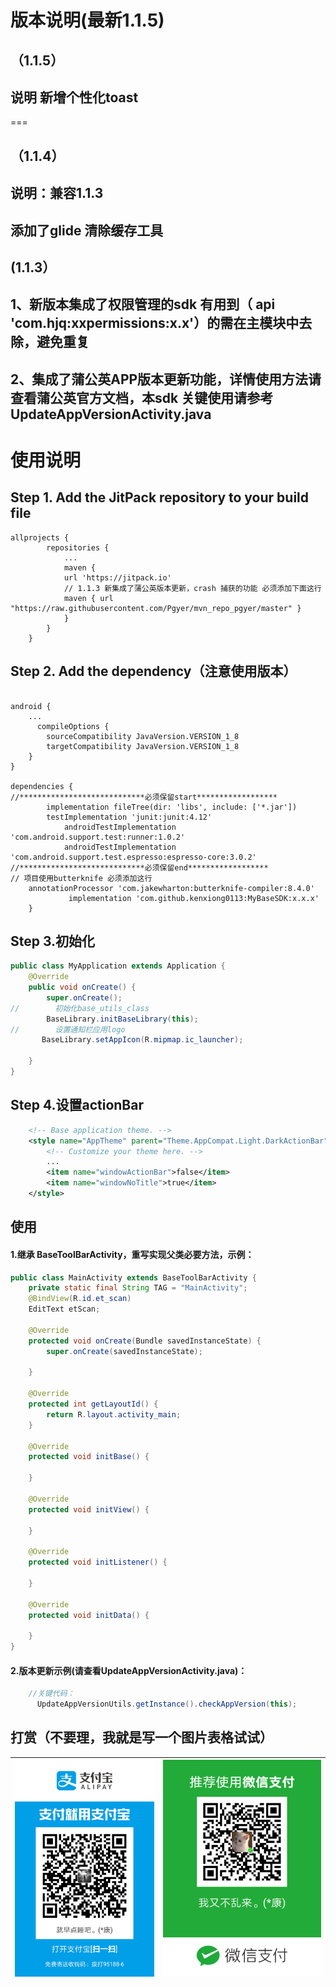 
版本说明(最新1.1.5)
===
## （1.1.5）
## 说明 新增个性化toast

===
## （1.1.4）
## 说明：兼容1.1.3
## 添加了glide 清除缓存工具


## (1.1.3）
## 1、新版本集成了权限管理的sdk 有用到（ api 'com.hjq:xxpermissions:x.x'）的需在主模块中去除，避免重复
## 2、集成了蒲公英APP版本更新功能，详情使用方法请查看蒲公英官方文档，本sdk 关键使用请参考UpdateAppVersionActivity.java


使用说明
====
## Step 1. Add the JitPack repository to your build file
``` Gradle
allprojects {
		repositories {
			...
			maven { 
			url 'https://jitpack.io'
			// 1.1.3 新集成了蒲公英版本更新，crash 捕获的功能 必须添加下面这行
			maven { url "https://raw.githubusercontent.com/Pgyer/mvn_repo_pgyer/master" }
			}
		}
	}
```
## Step 2. Add the dependency（注意使用版本）	
``` Gradle

android {
	...
	  compileOptions {
        sourceCompatibility JavaVersion.VERSION_1_8
        targetCompatibility JavaVersion.VERSION_1_8
    }
}

dependencies {
//****************************必须保留start******************
		implementation fileTree(dir: 'libs', include: ['*.jar'])
   		testImplementation 'junit:junit:4.12'
    		androidTestImplementation 'com.android.support.test:runner:1.0.2'
    		androidTestImplementation 'com.android.support.test.espresso:espresso-core:3.0.2'
//****************************必须保留end******************
// 项目使用butterknife 必须添加这行
    annotationProcessor 'com.jakewharton:butterknife-compiler:8.4.0'
	         implementation 'com.github.kenxiong0113:MyBaseSDK:x.x.x'
	}
```
## Step 3.初始化
``` Java
public class MyApplication extends Application {
    @Override
    public void onCreate() {
        super.onCreate();
//        初始化base_utils_class
        BaseLibrary.initBaseLibrary(this);
//        设置通知栏应用logo
       BaseLibrary.setAppIcon(R.mipmap.ic_launcher);

    }
}
```
## Step 4.设置actionBar
``` Xml
    <!-- Base application theme. -->
    <style name="AppTheme" parent="Theme.AppCompat.Light.DarkActionBar">
        <!-- Customize your theme here. -->
        ...
      	<item name="windowActionBar">false</item>
        <item name="windowNoTitle">true</item>
    </style>
```

## 使用
#### 1.继承 BaseToolBarActivity，重写实现父类必要方法，示例：

``` Java
public class MainActivity extends BaseToolBarActivity {
    private static final String TAG = "MainActivity";
    @BindView(R.id.et_scan)
    EditText etScan;

    @Override
    protected void onCreate(Bundle savedInstanceState) {
        super.onCreate(savedInstanceState);

    }

    @Override
    protected int getLayoutId() {
        return R.layout.activity_main;
    }

    @Override
    protected void initBase() {

    }

    @Override
    protected void initView() {

    }

    @Override
    protected void initListener() {
       
    }

    @Override
    protected void initData() {

    }
}
```
#### 2.版本更新示例(请查看UpdateAppVersionActivity.java)：

``` java
    //关键代码：
      UpdateAppVersionUtils.getInstance().checkAppVersion(this);
```


## 打赏（不要理，我就是写一个图片表格试试）
| ![](https://github.com/kenxiong0113/BaseLibrary/blob/master/img/ZhiFuBao.jpg)|![](https://github.com/kenxiong0113/BaseLibrary/blob/master/img/weichat.png)|
--------- | -------------





